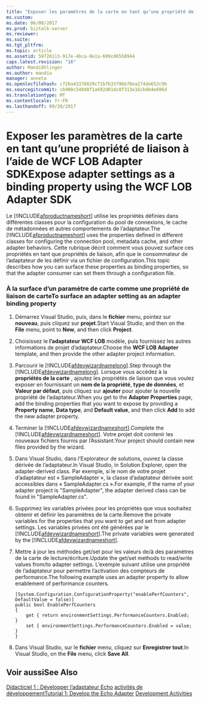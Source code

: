 ```yaml
---
title: "Exposer les paramètres de la carte en tant qu’une propriété de liaison à l’aide de WCF LOB Adapter SDK | Documents Microsoft"
ms.custom: 
ms.date: 06/08/2017
ms.prod: biztalk-server
ms.reviewer: 
ms.suite: 
ms.tgt_pltfrm: 
ms.topic: article
ms.assetid: 59728113-917e-4bca-8e1a-609cd6558944
caps.latest.revision: "16"
author: MandiOhlinger
ms.author: mandia
manager: anneta
ms.openlocfilehash: c72ba43378829c71bfb3379bb70ea274de652c9b
ms.sourcegitcommit: cb908c540d8f1a692d01dc8f313e16cb4b4e696d
ms.translationtype: MT
ms.contentlocale: fr-FR
ms.lasthandoff: 09/20/2017
---
```

# <a name="expose-adapter-settings-as-a-binding-property-using-the-wcf-lob-adapter-sdk"></a><span data-ttu-id="ea324-102">Exposer les paramètres de la carte en tant qu’une propriété de liaison à l’aide de WCF LOB Adapter SDK</span><span class="sxs-lookup"><span data-stu-id="ea324-102">Expose adapter settings as a binding property using the WCF LOB Adapter SDK</span></span>
<span data-ttu-id="ea324-103">Le [!INCLUDE[afproductnameshort](../../includes/afproductnameshort-md.md)] utilise les propriétés définies dans différentes classes pour la configuration du pool de connexions, le cache de métadonnées et autres comportements de l’adaptateur.</span><span class="sxs-lookup"><span data-stu-id="ea324-103">The [!INCLUDE[afproductnameshort](../../includes/afproductnameshort-md.md)] uses the properties defined in different classes for configuring the connection pool, metadata cache, and other adapter behaviors.</span></span> <span data-ttu-id="ea324-104">Cette rubrique décrit comment vous pouvez surface ces propriétés en tant que propriétés de liaison, afin que le consommateur de l’adaptateur de les définir via un fichier de configuration.</span><span class="sxs-lookup"><span data-stu-id="ea324-104">This topic describes how you can surface these properties as binding properties, so that the adapter consumer can set them through a configuration file.</span></span>  
  
### <a name="to-surface-an-adapter-setting-as-an-adapter-binding-property"></a><span data-ttu-id="ea324-105">À la surface d’un paramètre de carte comme une propriété de liaison de carte</span><span class="sxs-lookup"><span data-stu-id="ea324-105">To surface an adapter setting as an adapter binding property</span></span>  
  
1.  <span data-ttu-id="ea324-106">Démarrez Visual Studio, puis, dans le **fichier** menu, pointez sur **nouveau**, puis cliquez sur **projet**.</span><span class="sxs-lookup"><span data-stu-id="ea324-106">Start Visual Studio, and then on the **File** menu, point to **New**, and then click **Project**.</span></span>  
  
2.  <span data-ttu-id="ea324-107">Choisissez le **l’adaptateur WCF LOB** modèle, puis fournissez les autres informations de projet d’adaptateur.</span><span class="sxs-lookup"><span data-stu-id="ea324-107">Choose the **WCF LOB Adapter** template, and then provide the other adapter project information.</span></span>  
  
3.  <span data-ttu-id="ea324-108">Parcourir le [!INCLUDE[afdevwizardnamelong](../../includes/afdevwizardnamelong-md.md)].</span><span class="sxs-lookup"><span data-stu-id="ea324-108">Step through the [!INCLUDE[afdevwizardnamelong](../../includes/afdevwizardnamelong-md.md)].</span></span> <span data-ttu-id="ea324-109">Lorsque vous accédez à la **propriétés de la carte** , ajoutez les propriétés de liaison que vous voulez exposer en fournissant un **nom de la propriété**, **type de données**, et  **Valeur par défaut**, puis cliquez sur **ajouter** pour ajouter la nouvelle propriété de l’adaptateur.</span><span class="sxs-lookup"><span data-stu-id="ea324-109">When you get to the **Adapter Properties** page, add the binding properties that you want to expose by providing a **Property name**, **Data type**, and **Default value**, and then click **Add** to add the new adapter property.</span></span>  
  
4.  <span data-ttu-id="ea324-110">Terminer la [!INCLUDE[afdevwizardnameshort](../../includes/afdevwizardnameshort-md.md)].</span><span class="sxs-lookup"><span data-stu-id="ea324-110">Complete the [!INCLUDE[afdevwizardnameshort](../../includes/afdevwizardnameshort-md.md)].</span></span> <span data-ttu-id="ea324-111">Votre projet doit contenir les nouveaux fichiers fournis par l’Assistant.</span><span class="sxs-lookup"><span data-stu-id="ea324-111">Your project should contain new files provided by the wizard.</span></span>  
  
5.  <span data-ttu-id="ea324-112">Dans Visual Studio, dans l’Explorateur de solutions, ouvrez la classe dérivée de l’adaptateur.</span><span class="sxs-lookup"><span data-stu-id="ea324-112">In Visual Studio, in Solution Explorer, open the adapter-derived class.</span></span> <span data-ttu-id="ea324-113">Par exemple, si le nom de votre projet d’adaptateur est « SampleAdapter », la classe d’adaptateur dérivée sont accessibles dans « SampleAdapter.cs ».</span><span class="sxs-lookup"><span data-stu-id="ea324-113">For example, if the name of your adapter project is "SampleAdapter", the adapter derived class can be found in "SampleAdapter.cs".</span></span>  
  
6.  <span data-ttu-id="ea324-114">Supprimez les variables privées pour les propriétés que vous souhaitez obtenir et définir les paramètres de la carte.</span><span class="sxs-lookup"><span data-stu-id="ea324-114">Remove the private variables for the properties that you want to get and set from adapter settings.</span></span> <span data-ttu-id="ea324-115">Les variables privées ont été générées par le [!INCLUDE[afdevwizardnameshort](../../includes/afdevwizardnameshort-md.md)].</span><span class="sxs-lookup"><span data-stu-id="ea324-115">The private variables were generated by the [!INCLUDE[afdevwizardnameshort](../../includes/afdevwizardnameshort-md.md)].</span></span>  
  
7.  <span data-ttu-id="ea324-116">Mettre à jour les méthodes get/set pour les valeurs de/à des paramètres de la carte de lecture/écriture.</span><span class="sxs-lookup"><span data-stu-id="ea324-116">Update the get/set methods to read/write values from/to adapter settings.</span></span> <span data-ttu-id="ea324-117">L’exemple suivant utilise une propriété de l’adaptateur pour permettre l’activation des compteurs de performance.</span><span class="sxs-lookup"><span data-stu-id="ea324-117">The following example uses an adapter property to allow enablement of performance counters.</span></span>  
  
    ```  
    [System.Configuration.ConfigurationProperty("enablePerfCounters", DefaultValue = false)]  
    public bool EnablePerfCounters  
    {  
        get { return environmentSettings.PerformanceCounters.Enabled;    }  
        set { environmentSettings.PerformanceCounters.Enabled = value; }  
    }  
    ```  
  
8.  <span data-ttu-id="ea324-118">Dans Visual Studio, sur le **fichier** menu, cliquez sur **Enregistrer tout**.</span><span class="sxs-lookup"><span data-stu-id="ea324-118">In Visual Studio, on the **File** menu, click **Save All**.</span></span>  
  
## <a name="see-also"></a><span data-ttu-id="ea324-119">Voir aussi</span><span class="sxs-lookup"><span data-stu-id="ea324-119">See Also</span></span>  
 <span data-ttu-id="ea324-120">[Didacticiel 1 : Développer l’adaptateur Echo](../../adapters-and-accelerators/wcf-lob-adapter-sdk/tutorial-1-develop-the-echo-adapter.md) [activités de développement](../../esb-toolkit/development-activities.md)</span><span class="sxs-lookup"><span data-stu-id="ea324-120">[Tutorial 1: Develop the Echo Adapter](../../adapters-and-accelerators/wcf-lob-adapter-sdk/tutorial-1-develop-the-echo-adapter.md) [Development Activities](../../esb-toolkit/development-activities.md)</span></span>
